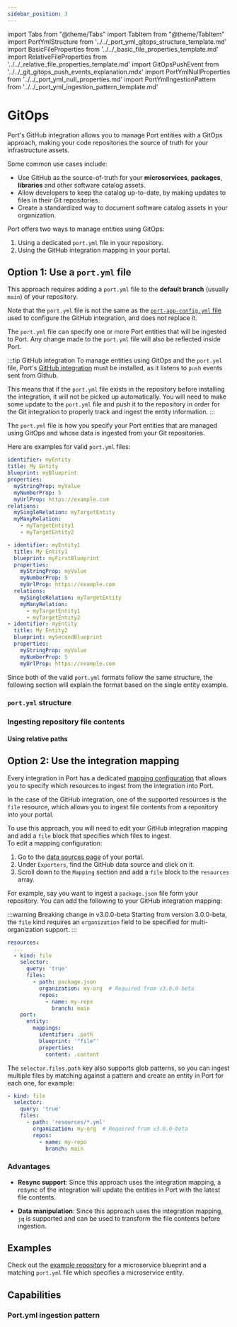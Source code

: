 ```yaml
---
sidebar_position: 3
---
```


import Tabs from "@theme/Tabs"
import TabItem from "@theme/TabItem"
import PortYmlStructure from '../../\_port_yml_gitops_structure_template.md'
import BasicFileProperties from '../../\_basic_file_properties_template.md'
import RelativeFileProperties from '../../\_relative_file_properties_template.md'
import GitOpsPushEvent from '../../\_git_gitops_push_events_explanation.mdx'
import PortYmlNullProperties from '../../\_port_yml_null_properties.md'
import PortYmlIngestionPattern from '../../\_port_yml_ingestion_pattern_template.md'


# GitOps

Port's GitHub integration allows you to manage Port entities with a GitOps approach, making your code repositories the source of truth for your infrastructure assets.

Some common use cases include:

- Use GitHub as the source-of-truth for your **microservices**, **packages**, **libraries** and other software catalog assets.
- Allow developers to keep the catalog up-to-date, by making updates to files in their Git repositories.
- Create a standardized way to document software catalog assets in your organization.

Port offers two ways to manage entities using GitOps:

1. Using a dedicated `port.yml` file in your repository. 
2. Using the GitHub integration mapping in your portal.

## Option 1: Use a `port.yml` file

This approach requires adding a `port.yml` file to the **default branch** (usually `main`) of your repository.

Note that the `port.yml` file is not the same as the [`port-app-config.yml` file](/build-your-software-catalog/sync-data-to-catalog/git/github/#port-app-configyml-file) used to configure the GitHub integration, and does not replace it. 

The `port.yml` file can specify one or more Port entities that will be ingested to Port. Any change made to the `port.yml` file will also be reflected inside Port.

:::tip GitHub integration
To manage entities using GitOps and the `port.yml` file, Port's [GitHub integration](/build-your-software-catalog/sync-data-to-catalog/git/github/#setup) must be installed, as it listens to `push` events sent from Github.

This means that if the `port.yml` file exists in the repository before installing the integration, it will not be picked up automatically. You will need to make some update to the `port.yml` file and push it to the repository in order for the Git integration to properly track and ingest the entity information.
:::

The `port.yml` file is how you specify your Port entities that are managed using GitOps and whose data is ingested from your Git repositories.

Here are examples for valid `port.yml` files:

<Tabs groupId="format">

<TabItem value="single" label="Single entity">

```yaml showLineNumbers
identifier: myEntity
title: My Entity
blueprint: myBlueprint
properties:
  myStringProp: myValue
  myNumberProp: 5
  myUrlProp: https://example.com
relations:
  mySingleRelation: myTargetEntity
  myManyRelation:
    - myTargetEntity1
    - myTargetEntity2
```

</TabItem>

<TabItem value="multiple" label="Multiple entities">

```yaml showLineNumbers
- identifier: myEntity1
  title: My Entity1
  blueprint: myFirstBlueprint
  properties:
    myStringProp: myValue
    myNumberProp: 5
    myUrlProp: https://example.com
  relations:
    mySingleRelation: myTargetEntity
    myManyRelation:
      - myTargetEntity1
      - myTargetEntity2
- identifier: myEntity
  title: My Entity2
  blueprint: mySecondBlueprint
  properties:
    myStringProp: myValue
    myNumberProp: 5
    myUrlProp: https://example.com
```

</TabItem>

</Tabs>

Since both of the valid `port.yml` formats follow the same structure, the following section will explain the format based on the single entity example.

### `port.yml` structure

<PortYmlStructure/>

<PortYmlNullProperties/>

### Ingesting repository file contents

<BasicFileProperties/>

#### Using relative paths

<RelativeFileProperties/>

## Option 2: Use the integration mapping

Every integration in Port has a dedicated [mapping configuration](/build-your-software-catalog/customize-integrations/configure-mapping) that allows you to specify which resources to ingest from the integration into Port.

In the case of the GitHub integration, one of the supported resources is the `file` resource, which allows you to ingest file contents from a repository into your portal.

To use this approach, you will need to edit your GitHub integration mapping and add a `file` block that specifies which files to ingest.  
To edit a mapping configuration:

1. Go to the [data sources page](https://app.getport.io/settings/data-sources) of your portal.
2. Under `Exporters`, find the GitHub data source and click on it.
3. Scroll down to the `Mapping` section and add a `file` block to the `resources` array.

For example, say you want to ingest a `package.json` file form your repository. You can add the following to your GitHub integration mapping:

:::warning Breaking change in v3.0.0-beta
Starting from version 3.0.0-beta, the `file` kind requires an `organization` field to be specified for multi-organization support.
:::

```yaml
resources:
  ...
  - kind: file
    selector:
      query: 'true'
      files:
        - path: package.json
          organization: my-org  # Required from v3.0.0-beta
          repos:
            - name: my-repo
              branch: main
    port:
      entity:
        mappings:
          identifier: .path
          blueprint: '"file"'
          properties:
            content: .content
```

The `selector.files.path` key also supports glob patterns, so you can ingest multiple files by matching against a pattern and create an entity in Port for each one, for example:

```yaml
- kind: file
  selector:
    query: 'true'
    files:
      - path: 'resources/*.yml'
        organization: my-org  # Required from v3.0.0-beta
        repos:
          - name: my-repo
            branch: main
```

### Advantages

- **Resync support**: Since this approach uses the integration mapping, a resync of the integration will update the entities in Port with the latest file contents.

- **Data manipulation**: Since this approach uses the integration mapping, `jq` is supported and can be used to transform the file contents before ingestion.

## Examples

Check out the [example repository](https://github.com/port-labs/github-app-setup-example) for a microservice blueprint and a matching `port.yml` file which specifies a microservice entity.

## Capabilities

### Port.yml ingestion pattern

<PortYmlIngestionPattern provider="GitHub" />
